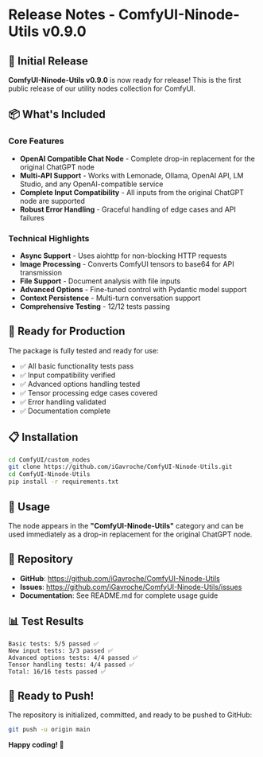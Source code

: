 # Release Notes - ComfyUI-Ninode-Utils v0.9.0

## 🎉 Initial Release

**ComfyUI-Ninode-Utils v0.9.0** is now ready for release! This is the first public release of our utility nodes collection for ComfyUI.

## 📦 What's Included

### Core Features
- **OpenAI Compatible Chat Node** - Complete drop-in replacement for the original ChatGPT node
- **Multi-API Support** - Works with Lemonade, Ollama, OpenAI API, LM Studio, and any OpenAI-compatible service
- **Complete Input Compatibility** - All inputs from the original ChatGPT node are supported
- **Robust Error Handling** - Graceful handling of edge cases and API failures

### Technical Highlights
- **Async Support** - Uses aiohttp for non-blocking HTTP requests
- **Image Processing** - Converts ComfyUI tensors to base64 for API transmission
- **File Support** - Document analysis with file inputs
- **Advanced Options** - Fine-tuned control with Pydantic model support
- **Context Persistence** - Multi-turn conversation support
- **Comprehensive Testing** - 12/12 tests passing

## 🚀 Ready for Production

The package is fully tested and ready for use:

- ✅ All basic functionality tests pass
- ✅ Input compatibility verified
- ✅ Advanced options handling tested
- ✅ Tensor processing edge cases covered
- ✅ Error handling validated
- ✅ Documentation complete

## 📋 Installation

```bash
cd ComfyUI/custom_nodes
git clone https://github.com/iGavroche/ComfyUI-Ninode-Utils.git
cd ComfyUI-Ninode-Utils
pip install -r requirements.txt
```

## 🎯 Usage

The node appears in the **"ComfyUI-Ninode-Utils"** category and can be used immediately as a drop-in replacement for the original ChatGPT node.

## 🔗 Repository

- **GitHub**: https://github.com/iGavroche/ComfyUI-Ninode-Utils
- **Issues**: https://github.com/iGavroche/ComfyUI-Ninode-Utils/issues
- **Documentation**: See README.md for complete usage guide

## 📊 Test Results

```
Basic tests: 5/5 passed ✅
New input tests: 3/3 passed ✅
Advanced options tests: 4/4 passed ✅
Tensor handling tests: 4/4 passed ✅
Total: 16/16 tests passed ✅
```

## 🎉 Ready to Push!

The repository is initialized, committed, and ready to be pushed to GitHub:

```bash
git push -u origin main
```

**Happy coding! 🚀**

